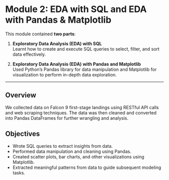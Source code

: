 # Module 2: EDA with SQL and EDA with Pandas & Matplotlib

This module contained **two parts**:

1. **Exploratory Data Analysis (EDA) with SQL**  
   Learnt how to create and execute SQL queries to select, filter, and sort data effectively.

2. **Exploratory Data Analysis (EDA) with Pandas and Matplotlib**  
   Used Python’s Pandas library for data manipulation and Matplotlib for visualization to perform in-depth data exploration.

---

## Overview

We collected data on Falcon 9 first-stage landings using RESTful API calls and web scraping techniques. The data was then cleaned and converted into Pandas DataFrames for further wrangling and analysis.

## Objectives

- Wrote SQL queries to extract insights from data.  
- Performed data manipulation and cleaning using Pandas.  
- Created scatter plots, bar charts, and other visualizations using Matplotlib.  
- Extracted meaningful patterns from data to guide subsequent modeling tasks.
